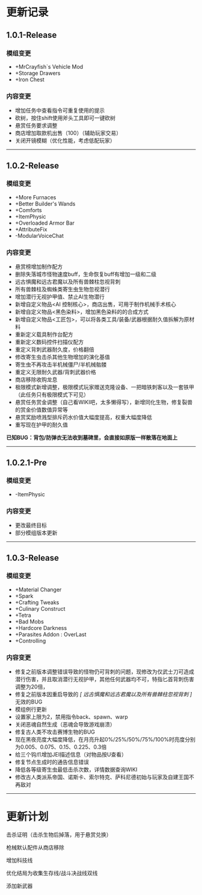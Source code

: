 # **更新记录**

## 1.0.1-Release

### 模组变更

- +MrCrayfish`s Vehicle Mod
- +Storage Drawers
- +Iron Chest

### 内容变更

- 增加任务中查看指令可重复使用的提示
- 砍树，按住shift使用斧头工具即可一键砍树
- 悬赏任务要求调整
- 商店增加取款机出售（100）（辅助玩家交易）
- 关闭开镜模糊（优化性能，考虑低配玩家）

---

## 1.0.2-Release

### 模组变更

- +More Furnaces
- +Better Builder's Wands
- +Comforts
- +ItemPhysic
- +Overloaded Armor Bar
- +AttributeFix
- -ModularVoiceChat

### 内容变更

- 悬赏榜增加制作配方
- 删除失落城市怪物速度buff，生命恢复buff有增加一级和二级
- 远古惧魔和远古君魔以及所有兽棘柱忽视背刺
- 所有兽棘柱及蜘蛛类寄生虫生物忽视潜行
- 增加潜行无视护甲值、禁止AI生物潜行
- 新增自定义物品<AI 控制核心>，商店出售，可用于制作机械手术核心
- 新增自定义物品<黑色染料>，增加黑色染料的的合成方式
- 新增自定义物品<工匠包>，可以将各类工具/装备/武器根据耐久值拆解为原材料
- 重新定义载具制作台配方
- 重新定义数码控件扫描仪配方 
- 重定义背刺武器耐久度，价格翻倍
- 修改寄生虫击杀其他生物增加的演化基值
- 寄生虫不再攻击半机械僵尸/半机械骷髅 
- 重定义无限耐久武器/背刺武器价格
- 商店移除收购龙息
- 极限模式新增调整，极限模式玩家赠送克隆设备、一把暗铁刺客以及一套铁甲（此任务只有极限模式下可见）
- 悬赏任务赏金调整（自己看WIKI吧，太多懒得写），新增同化生物，修复裂兽的赏金价值数值异常等
- 悬赏奖励喷溅型排斥药水价值大幅度提高，权重大幅度降低
- 重写现在护甲的耐久值

**已知BUG：背包/防弹衣无法收到墓碑里，会直接如原版一样散落在地面上**

---

## 1.0.2.1-Pre

### 模组变更

- -ItemPhysic

### 内容变更
- 更改最终目标
- 部分模组版本更新

---

## 1.0.3-Release

### 模组变更

- +Material Changer
- +Spark
- +Crafting Tweaks
- +Culinary Construct
- +Tetra
- +Bad Mobs
- +Hardcore Darkness
- +Parasites Addon : OverLast
- +Controlling

### 内容变更

- 修复之前版本调整错误导致的怪物仍可背刺的问题，现修改为仅武士刀可造成潜行伤害，并且取消潜行无视护甲，其他任何武器均不可，特指匕首背刺伤害调整为20倍，
- 修复之前版本因重启导致的 *[ 远古惧魔和远古君魔以及所有兽棘柱忽视背刺 ]* 无效的BUG
- 模组例行更新
- 设置家上限为2，禁用指令back、spawn、warp
- 关闭恶魂自然生成（恶魂会导致游戏崩溃）
- 修复古人类不攻击赛博生物的BUG
- 现在黑夜亮度大幅度降低，在月亮升起0%/25%/50%/75%/100%时亮度分别为0.005、0.075、0.15、0.225、0.3倍
- 给三个钩爪增加JEI描述信息（对物品按U查看）
- 修复节点生成时的通告信息错误
- 降低各等级寄生虫最低击杀次数，详情数据查询WIKI
- 修改古人类派系帝国、诺斯卡、索尔特克、萨科尼德初始与玩家及自建王国不再敌对

---

# 更新计划

击杀证明（击杀生物后掉落，用于悬赏兑换）

枪械默认配件从商店移除

增加科技线

优化结局为收集生存线/战斗决战线双线

添加新武器